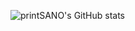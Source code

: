 ![printSANO's GitHub stats](https://github-readme-stats.vercel.app/api?username=printSANO&count_private=true&show_icons=true&theme=radica)

